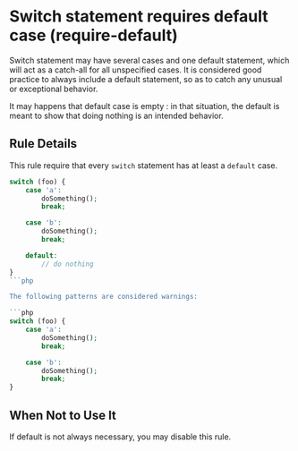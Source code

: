 <!-- Best practices -->
# Switch statement requires default case (require-default)

Switch statement may have several cases and one default statement, which will act as a catch-all for all unspecified cases. It is considered good practice to always include a default statement, so as to catch any unusual or exceptional behavior. 

It may happens that default case is empty : in that situation, the default is meant to show that doing nothing is an intended behavior.

## Rule Details

This rule require that every `switch` statement has at least a `default` case. 

```php
switch (foo) {
    case 'a':
        doSomething();
        break;

    case 'b':
        doSomething();
        break;

    default:
        // do nothing
}
```php

The following patterns are considered warnings:

```php
switch (foo) {
    case 'a':
        doSomething();
        break;

    case 'b':
        doSomething();
        break;
}
```
<!--
### Options
-->
## When Not to Use It

If default is not always necessary, you may disable this rule.

